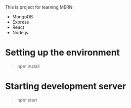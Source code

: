 This is project for learning MERN:

- MongoDB
- Express
- React
- Node.js

# Setting up the environment

> npm install

# Starting development server

> npm start
